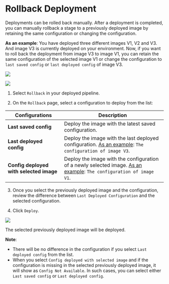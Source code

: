 # Rollback Deployment


Deployments can be rolled back manually. After a deployment is completed, you can manually rollback a stage to a previously deployed image by retaining the same configuration or changing the configuration.

**As an example**: You have deployed three different images V1, V2 and V3. And image V3 is currently deployed on your environment. Now, if you want to roll back the deployment from image V3 to image V1, you can retain the same configuration of the selected image V1 or change the configuration to `last saved config` or `last deployed config` of image V3.


![](https://devtron-public-asset.s3.us-east-2.amazonaws.com/images/deploying-application/rollback-deployment/rollback-icon.jpg)

![](https://devtron-public-asset.s3.us-east-2.amazonaws.com/images/deploying-application/rollback-deployment/select-config-to-deploy.png)

1. Select `Rollback` in your deployed pipeline.

2. On the `Rollback` page, select a configuration to deploy from the list:

| Configurations | Description |
| --- | --- |
| **Last saved config** | Deploy the image with the latest saved configuration. |
| **Last deployed config** | Deploy the image with the last deployed configuration. [As an example](#rollback-deployment): `The configuration of image V3`.|
| **Config deployed with selected image** | Deploy the image with the configuration of a newly selected image. [As an example](#rollback-deployment): `The configuration of image V1`. |

3. Once you select the previously deployed image and the configuration, review the difference between `Last Deployed Configuration` and the selected configuration.

4. Click `Deploy`.

![](https://devtron-public-asset.s3.us-east-2.amazonaws.com/images/deploying-application/rollback-deployment/config-diff.jpg)

The selected previously deployed image will be deployed.

**Note**: 
- There will be no difference in the configuration if you select `Last deployed config` from the list.
- When you select `Config deployed with selected image` and  if the configuration is missing in the selected previously deployed image, it will show as `Config Not Available`. In such cases, you can select either `Last saved config` or `Last deployed config`.



